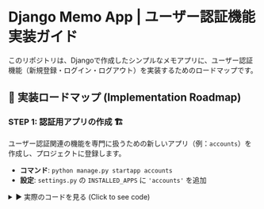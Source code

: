 # Django Memo App | ユーザー認証機能 実装ガイド

このリポジトリは、Djangoで作成したシンプルなメモアプリに、ユーザー認証機能（新規登録・ログイン・ログアウト）を実装するためのロードマップです。

## 🚀 実装ロードマップ (Implementation Roadmap)

### STEP 1: 認証用アプリの作成 🏗️

ユーザー認証関連の機能を専門に扱うための新しいアプリ（例：`accounts`）を作成し、プロジェクトに登録します。

-   **コマンド**: `python manage.py startapp accounts`
-   **設定**: `settings.py` の `INSTALLED_APPS` に `'accounts'` を追加

<details>
<summary>▶︎ 実際のコードを見る (Click to see code)</summary>

<br>

**1. `accounts` アプリの作成**

ターミナルで以下のコマンドを実行します。

```bash
python manage.py startapp accounts

INSTALLED_APPS = [
    'django.contrib.admin',
    'django.contrib.auth',
    'django.contrib.contenttypes',
    'django.contrib.sessions',
    'django.contrib.messages',
    'django.contrib.staticfiles',
    'memos.apps.MemosConfig',
    'accounts.apps.AccountsConfig', # この行を追加
]```
> **Note:** `apps.py` 内のクラス名 (`AccountsConfig`) を指定する、よりモダンな書き方を採用しています。

</details>

### STEP 2: URLの設計と設定 🗺️

サインアップ、ログイン、ログアウト用のURLを設計し、プロジェクト全体のURL設定から読み込むようにします。

-   プロジェクトの `urls.py` で `accounts/` へのパスを設定
-   `accounts` アプリ内に `urls.py` を新規作成し、各ページのパスを定義

### STEP 3: サインアップ機能の実装 ✍️

ユーザーが新しいアカウントを作成できるようにします。

-   Django標準の `UserCreationForm` を活用してフォームを作成
-   ビューでフォーム処理を実装し、成功したらログインページへリダイレクト
-   サインアップページのHTMLテンプレートを作成

### STEP 4: ログイン・ログアウト機能の実装 🚪

作成済みのアカウントでログイン・ログアウトできるようにします。

-   Django組み込みの `LoginView`, `LogoutView` を活用
-   ログインページのテンプレートを作成
-   ログイン後・ログアウト後のリダイレクト先を `settings.py` に設定

### STEP 5: メモとユーザーの関連付け 🔗

どのユーザーがどのメモを作成したかを記録できるように、`Memo`モデルを更新します。

-   `Memo` モデルに `User` モデルへの `ForeignKey` を追加
-   モデルの変更をデータベースに反映 (`makemigrations` & `migrate`)

### STEP 6: 既存メモ機能の改修 🔒

メモの作成と表示が、ログインしているユーザーに限定されるように修正します。

-   `@login_required` デコレータをビューに追加してアクセスを制限
-   メモを保存する際に、リクエストから取得したユーザー情報を自動で紐付け
-   メモ一覧には、ログイン中のユーザーが作成したものだけを表示

### STEP 7: テンプレートの全体改修 ✨

ユーザーのログイン状態に応じて、ページの表示を動的に変更します。

-   ナビゲーションに「ようこそ、〇〇さん」「ログイン」「ログアウト」リンクを追加
-   各ページのデザインを微調整し、新しい機能と一貫性を持たせる
